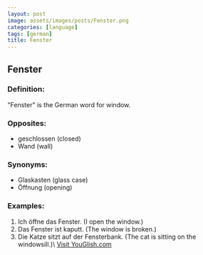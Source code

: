 ```yaml
---
layout: post
image: assets/images/posts/Fenster.png
categories: [language]
tags: [german]
title: Fenster
---
```


## Fenster

### Definition:
"Fenster" is the German word for window.

### Opposites:
- geschlossen (closed)
- Wand (wall) 

### Synonyms:
- Glaskasten (glass case)
- Öffnung (opening)

### Examples:
1. Ich öffne das Fenster. (I open the window.)
2. Das Fenster ist kaputt. (The window is broken.)
3. Die Katze sitzt auf der Fensterbank. (The cat is sitting on the windowsill.)\ <a id="yg-widget-0" class="youglish-widget" data-query="Fenster" data-lang="german" data-components="8412" data-auto-start="0" data-bkg-color="theme_light" data-title="How%20to%20pronounce%20Fenster%20in%20German"  rel="nofollow" href="https://youglish.com">Visit YouGlish.com</a><script async src="https://youglish.com/public/emb/widget.js" charset="utf-8"></script>